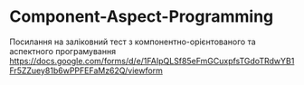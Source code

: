 # Component-Aspect-Programming
Посилання на заліковний тест з компонентно-орієнтованого та аспектного програмування
https://docs.google.com/forms/d/e/1FAIpQLSf85eFmGCuxpfsTGdoTRdwYB1Fr5ZZuey81b6wPPFEFaMz62Q/viewform
